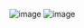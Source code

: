 ![image](https://github-readme-stats.vercel.app/api/top-langs/?username=Nachum42&theme=nightowl)
![image](https://github-readme-stats.vercel.app/api?username=Nachum42&theme=nightowl)
<!--
**nachum42/nachum42** is a ✨ _special_ ✨ repository because its `README.md` (this file) appears on your GitHub profile.

Here are some ideas to get you started:

- 🔭 I’m currently working on ...
- 🌱 I’m currently learning ...
- 👯 I’m looking to collaborate on ...
- 🤔 I’m looking for help with ...
- 💬 Ask me about ...
- 📫 How to reach me: ...
- 😄 Pronouns: ...
- ⚡ Fun fact: ...
-->
